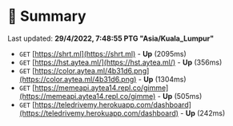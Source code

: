# 📖 Summary
Last updated: **29/4/2022, 7:48:55 PTG "Asia/Kuala_Lumpur"**

- `GET` [https://shrt.ml](https://shrt.ml) - **Up** (2095ms)
- `GET` [https://hst.aytea.ml/](https://hst.aytea.ml/) - **Up** (356ms)
- `GET` [https://color.aytea.ml/4b31d6.png](https://color.aytea.ml/4b31d6.png) - **Up** (1304ms)
- `GET` [https://memeapi.aytea14.repl.co/gimme](https://memeapi.aytea14.repl.co/gimme) - **Up** (505ms)
- `GET` [https://teledrivemy.herokuapp.com/dashboard](https://teledrivemy.herokuapp.com/dashboard) - **Up** (242ms)
